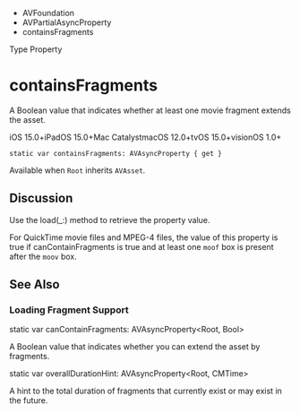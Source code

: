 

- AVFoundation
- AVPartialAsyncProperty
-  containsFragments 

Type Property

# containsFragments

A Boolean value that indicates whether at least one movie fragment extends the asset.

iOS 15.0+iPadOS 15.0+Mac CatalystmacOS 12.0+tvOS 15.0+visionOS 1.0+

``` source
static var containsFragments: AVAsyncProperty { get }
```

Available when `Root` inherits `AVAsset`.

## Discussion

Use the load(_:) method to retrieve the property value.

For QuickTime movie files and MPEG-4 files, the value of this property is true if canContainFragments is true and at least one `moof` box is present after the `moov` box.

## See Also

### Loading Fragment Support

static var canContainFragments: AVAsyncProperty&lt;Root, Bool>

A Boolean value that indicates whether you can extend the asset by fragments.

static var overallDurationHint: AVAsyncProperty&lt;Root, CMTime>

A hint to the total duration of fragments that currently exist or may exist in the future.

